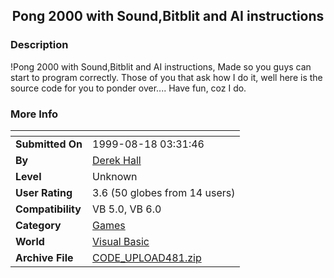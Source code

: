﻿<div align="center">

## Pong 2000 with Sound,Bitblit and AI instructions


</div>

### Description

!Pong 2000 with Sound,Bitblit and AI instructions, Made so you guys can start to program correctly. Those of you that ask how I do it, well here is the source code for you to ponder over.... Have fun, coz I do.
 
### More Info
 


<span>             |<span>
---                |---
**Submitted On**   |1999-08-18 03:31:46
**By**             |[Derek Hall](https://github.com/Planet-Source-Code/PSCIndex/blob/master/ByAuthor/derek-hall.md)
**Level**          |Unknown
**User Rating**    |3.6 (50 globes from 14 users)
**Compatibility**  |VB 5\.0, VB 6\.0
**Category**       |[Games](https://github.com/Planet-Source-Code/PSCIndex/blob/master/ByCategory/games__1-38.md)
**World**          |[Visual Basic](https://github.com/Planet-Source-Code/PSCIndex/blob/master/ByWorld/visual-basic.md)
**Archive File**   |[CODE\_UPLOAD481\.zip](https://github.com/Planet-Source-Code/derek-hall-pong-2000-with-sound-bitblit-and-ai-instructions__1-3077/archive/master.zip)








